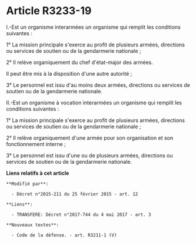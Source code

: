 # Article R3233-19

I.-Est un organisme interarmées un organisme qui remplit les conditions suivantes : 

1° La mission principale s'exerce au profit de plusieurs armées, directions ou services de soutien ou de la gendarmerie
nationale ; 

2° Il relève organiquement du chef d'état-major des armées. 

Il peut être mis à la disposition d'une autre autorité ; 

3° Le personnel est issu d'au moins deux armées, directions ou services de soutien ou de la gendarmerie nationale. 

II.-Est un organisme à vocation interarmées un organisme qui remplit les conditions suivantes : 

1° La mission principale s'exerce au profit de plusieurs armées, directions ou services de soutien ou de la gendarmerie
nationale ; 

2° Il relève organiquement d'une armée pour son organisation et son fonctionnement interne ; 

3° Le personnel est issu d'une ou de plusieurs armées, directions ou services de soutien ou de la gendarmerie nationale.

**Liens relatifs à cet article**

	**Modifié par**:

	  - Décret n°2015-211 du 25 février 2015 - art. 12

	**Liens**:

	  - TRANSFERE: Décret n°2017-744 du 4 mai 2017 - art. 3

	**Nouveaux textes**:

	  - Code de la défense. - art. R3211-1 (V)
